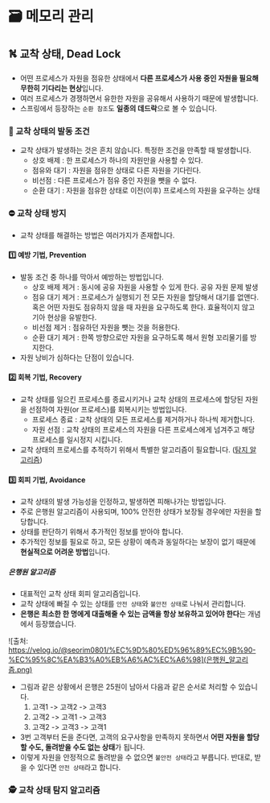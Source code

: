 # 🗃️ 메모리 관리

## ⛕ 교착 상태, Dead Lock
- 어떤 프로세스가 자원을 점유한 상태에서 **다른 프로세스가 사용 중인 자원을 필요해 무한히 기다리는 현상**입니다.
- 여러 프로세스가 경쟁하면서 유한한 자원을 공유해서 사용하기 때문에 발생합니다.
- 스프링에서 등장하는 `순환 참조`도 **일종의 데드락**으로 볼 수 있습니다.

### 🔫 교착 상태의 발동 조건
- 교착 상태가 발생하는 것은 흔치 않습니다. 특정한 조건을 만족할 때 발생합니다.
  - 상호 배제 : 한 프로세스가 하나의 자원만을 사용할 수 있다.
  - 점유와 대기 : 자원을 점유한 상태로 다른 자원을 기다린다.
  - 비선점 : 다른 프로세스가 점유 중인 자원을 뺏을 수 없다.
  - 순환 대기 : 자원을 점유한 상태로 이전(이후) 프로세스의 자원을 요구하는 상태

### ⛔️ 교착 상태 방지
- 교착 상태를 해결하는 방법은 여러가지가 존재합니다.

#### 1️⃣ 예방 기법, Prevention
- 발동 조건 중 하나를 막아서 예방하는 방법입니다. 
  - 상호 배제 제거 : 동시에 공유 자원을 사용할 수 있게 한다. 공유 자원 문제 발생
  - 점유 대기 제거 : 프로세스가 실행되기 전 모든 자원을 할당해서 대기를 없앤다. 혹은 어떤 자원도 점유하지 않을 때 자원을 요구하도록 한다. 효율적이지 않고 기아 현상을 유발한다.
  - 비선점 제거 : 점유하던 자원을 뺏는 것을 허용한다.
  - 순환 대기 제거 : 한쪽 방향으로만 자원을 요구하도록 해서 원형 꼬리물기를 방지한다.
- 자원 낭비가 심하다는 단점이 있습니다.

#### 2️⃣ 회복 기법, Recovery
- 교착 상태를 일으킨 프로세스를 종료시키거나 교착 상태의 프로세스에 할당된 자원을 선점하여 자원(or 프로세스)를 회복시키는 방법입니다.
  - 프로세스 종료 : 교착 상태의 모든 프로세스를 제거하거나 하나씩 제거합니다.
  - 자원 선점 : 교착 상태의 프로세스의 자원을 다른 프로세스에게 넘겨주고 해당 프로세스를 일시정지 시킵니다.
- 교착 상태의 프로세스를 추적하기 위해서 특별한 알고리즘이 필요합니다. ([탐지 알고리즘](#-교착-상태-탐지-알고리즘))

#### 3️⃣ 회피 기법, Avoidance
- 교착 상태의 발생 가능성을 인정하고, 발생하면 피해나가는 방법입니다.
- 주로 은행원 알고리즘이 사용되며, 100% 안전한 상태가 보장될 경우에만 자원을 할당합니다.
- 상태를 판단하기 위해서 추가적인 정보를 받아야 합니다.
- 추가적인 정보를 필요로 하고, 모든 상황이 예측과 동일하다는 보장이 없기 때문에 **현실적으로 어려운 방법**입니다.

##### 은행원 알고리즘
- 대표적인 교착 상태 회피 알고리즘입니다. 
- 교착 상태에 빠질 수 있는 상태를 `안전 상태`와 `불안전 상태`로 나눠서 관리합니다.
- **은행은 최소한 한 명에게 대출해줄 수 있는 금액을 항상 보유하고 있어야 한다**는 개념에서 등장했습니다.

![출처: https://velog.io/@seorim0801/%EC%9D%80%ED%96%89%EC%9B%90-%EC%95%8C%EA%B3%A0%EB%A6%AC%EC%A6%98](은행원_알고리즘.png)

- 그림과 같은 상황에서 은행은 25원이 남아서 다음과 같은 순서로 처리할 수 있습니다.
  1. 고객1 -> 고객2 -> 고객3
  2. 고객2 -> 고객1 -> 고객3
  3. 고객2 -> 고객3 -> 고객1
- 3번 고객부터 돈을 준다면, 고객의 요구사항을 만족하지 못하면서 **어떤 자원을 할당할 수도, 돌려받을 수도 없는 상태**가 됩니다.
- 이렇게 자원을 안정적으로 돌려받을 수 없으면 `불안전 상태`라고 부릅니다. 반대로, 받을 수 있다면 `안전 상태`라고 합니다.

### 🕵️ 교착 상태 탐지 알고리즘
